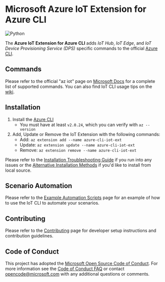 # Microsoft Azure IoT Extension for Azure CLI

![Python](https://img.shields.io/pypi/pyversions/azure-cli.svg?maxAge=2592000)

The **Azure IoT Extension for Azure CLI** adds _IoT Hub_, _IoT Edge_, and _IoT Device Provisioning Service (DPS)_ specific commands to the official [Azure CLI](https://docs.microsoft.com/en-us/cli/azure).

## Commands
Please refer to the official "az iot" page on [Microsoft Docs](https://docs.microsoft.com/en-us/cli/azure/ext/azure-cli-iot-ext) for a complete list of supported commands.  You can also find IoT CLI usage tips on the [wiki](https://github.com/Azure/azure-iot-cli-extension/wiki/Tips).

## Installation

1. Install the [Azure CLI](https://docs.microsoft.com/en-us/cli/azure/install-azure-cli)
    - You must have at least `v2.0.24`, which you can verify with `az --version`
1. Add, Update or Remove the IoT Extension with the following commands:
    - Add: `az extension add --name azure-cli-iot-ext`
    - Update: `az extension update --name azure-cli-iot-ext`
    - Remove: `az extension remove --name azure-cli-iot-ext`

Please refer to the [Installation Troubleshooting Guide](docs/install-help.md) if you run into any issues or the [Alternative Installation Methods](docs/alt-install-methods.md) if you'd like to install from local source.

## Scenario Automation
Please refer to the [Example Automation Scripts](docs/scenario-automation.md) page for an example of how to use the IoT CLI to automate your scenarios.

## Contributing
Please refer to the [Contributing](CONTRIBUTING.md) page for developer setup instructions and contribution guidelines.


## Code of Conduct
This project has adopted the [Microsoft Open Source Code of Conduct](https://opensource.microsoft.com/codeofconduct/).
For more information see the [Code of Conduct FAQ](https://opensource.microsoft.com/codeofconduct/faq/) or
contact [opencode@microsoft.com](mailto:opencode@microsoft.com) with any additional questions or comments.
